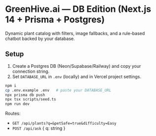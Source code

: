 
# GreenHive.ai — DB Edition (Next.js 14 + Prisma + Postgres)

Dynamic plant catalog with filters, image fallbacks, and a rule-based chatbot backed by your database.

## Setup
1) Create a Postgres DB (Neon/Supabase/Railway) and copy your connection string.
2) Set `DATABASE_URL` in `.env` (locally) and in Vercel project settings.

```bash
npm i
cp .env.example .env   # paste your DATABASE_URL
npx prisma db push
npx tsx scripts/seed.ts
npm run dev
```

Routes:
- `GET /api/plants?q=&petSafe=true&difficulty=Easy`
- `POST /api/ask` { q: string }
